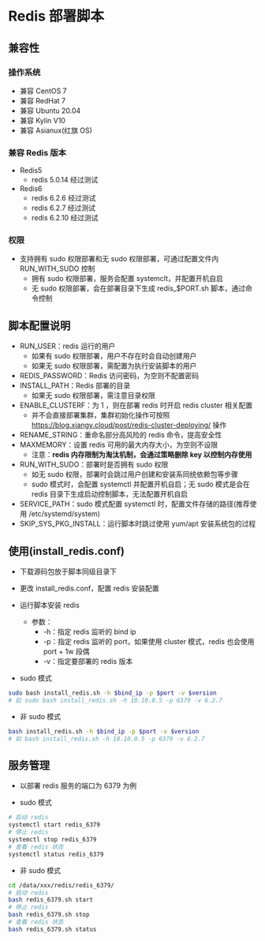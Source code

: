 # Redis 部署脚本
## 兼容性
### 操作系统
+ 兼容 CentOS 7
+ 兼容 RedHat 7
+ 兼容 Ubuntu 20.04
+ 兼容 Kylin V10
+ 兼容 Asianux(红旗 OS)

### 兼容 Redis 版本
+ Redis5
  + redis 5.0.14 经过测试
+ Redis6
  + redis 6.2.6 经过测试
  + redis 6.2.7 经过测试
  + redis 6.2.10 经过测试

### 权限
+ 支持拥有 sudo 权限部署和无 sudo 权限部署，可通过配置文件内 RUN_WITH_SUDO 控制
  + 拥有 sudo 权限部署，服务会配置 systemclt，并配置开机自启
  + 无 sudo 权限部署，会在部署目录下生成 redis_$PORT.sh 脚本，通过命令控制

## 脚本配置说明
+ RUN_USER：redis 运行的用户
  + 如果有 sudo 权限部署，用户不存在时会自动创建用户
  + 如果无 sudo 权限部署，需配置为执行安装脚本的用户
+ REDIS_PASSWORD：Redis 访问密码，为空则不配置密码
+ INSTALL_PATH：Redis 部署的目录
  + 如果无 sudo 权限部署，需注意目录权限
+ ENABLE_CLUSTERF：为 1 ，则在部署 redis 时开启 redis cluster 相关配置
  + 并不会直接部署集群，集群初始化操作可按照 https://blog.xiangy.cloud/post/redis-cluster-deploying/ 操作
+ RENAME_STRING：重命名部分高风险的 redis 命令，提高安全性
+ MAXMEMORY：设置 redis 可用的最大内存大小，为空则不设限
  + 注意：**redis 内存限制为淘汰机制，会通过策略删除 key 以控制内存使用**
+ RUN_WITH_SUDO：部署时是否拥有 sudo 权限
  + 如无 sudo 权限，部署时会跳过用户创建和安装系同统依赖包等步骤
  + sudo 模式时，会配置 systemctl 并配置开机自启；无 sudo 模式是会在 redis 目录下生成启动控制脚本，无法配置开机自启
+ SERVICE_PATH：sudo 模式配置 systemctl 时，配置文件存储的路径(推荐使用 /etc/systemd/system)
+ SKIP_SYS_PKG_INSTALL：运行脚本时跳过使用 yum/apt 安装系统包的过程

## 使用(install_redis.conf)
+ 下载源码包放于脚本同级目录下
+ 更改 install_redis.conf，配置 redis 安装配置
+ 运行脚本安装 redis
  + 参数：
    + -h：指定 redis 监听的 bind ip
    + -p：指定 redis 监听的 port，如果使用 cluster 模式，redis 也会使用 port + 1w 段偶
    + -v：指定要部署的 redis 版本

+ sudo 模式

```bash
sudo bash install_redis.sh -h $bind_ip -p $port -v $version
# 如 sudo bash install_redis.sh -h 10.10.0.5 -p 6379 -v 6.2.7
```
+ 非 sudo 模式

```bash
bash install_redis.sh -h $bind_ip -p $port -v $version
# 如 bash install_redis.sh -h 10.10.0.5 -p 6379 -v 6.2.7
```
## 服务管理
+ 以部署 redis 服务的端口为 6379 为例

+ sudo 模式

```bash
# 启动 redis
systemctl start redis_6379
# 停止 redis
systemctl stop redis_6379
# 查看 redis 状态
systemctl status redis_6379
```

+ 非 sudo 模式

```bash
cd /data/xxx/redis/redis_6379/
# 启动 redis
bash redis_6379.sh start
# 停止 redis
bash redis_6379.sh stop
# 查看 redis 状态
bash redis_6379.sh status
```